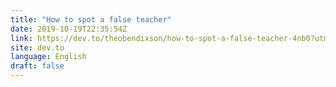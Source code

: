 ```yaml
---
title: "How to spot a false teacher"
date: 2019-10-19T22:35:54Z
link: https://dev.to/theobendixson/how-to-spot-a-false-teacher-4nb0?utm_medium=RSS&utm_source=news.12bit.vn
site: dev.to
language: English
draft: false
---
```


